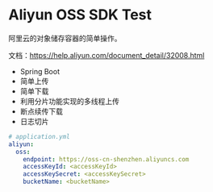 # Aliyun OSS SDK Test

阿里云的对象储存容器的简单操作。

文档：https://help.aliyun.com/document_detail/32008.html

* Spring Boot
* 简单上传
* 简单下载
* 利用分片功能实现的多线程上传
* 断点续传下载
* 日志切片

```yaml application.yml
# application.yml
aliyun:
  oss:
    endpoint: https://oss-cn-shenzhen.aliyuncs.com
    accessKeyId: <accessKeyId>
    accessKeySecret: <accessKeySecret>
    bucketName: <bucketName>
```

